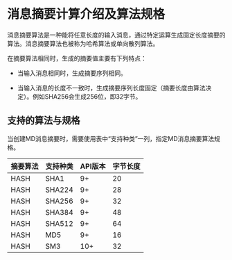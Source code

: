 # 消息摘要计算介绍及算法规格

消息摘要算法是一种能将任意长度的输入消息，通过特定运算生成固定长度摘要的算法。消息摘要算法也被称为哈希算法或单向散列算法。


在摘要算法相同时，生成的摘要值主要有下列特点：


- 当输入消息相同时，生成摘要序列相同。

- 当输入消息的长度不一致时，生成摘要序列长度固定（摘要长度由算法决定）。例如SHA256会生成256位，即32字节。


## 支持的算法与规格

当创建MD消息摘要时，需要使用表中“支持种类”一列，指定MD消息摘要算法规格。

| 摘要算法 | 支持种类 | API版本 | 字节长度 |
| -------- | -------- | -------- | -------- |
| HASH | SHA1 | 9+ | 20 |
| HASH | SHA224 | 9+ | 28 |
| HASH | SHA256 | 9+ | 32 |
| HASH | SHA384 | 9+ | 48 |
| HASH | SHA512 | 9+ | 64 |
| HASH | MD5 | 9+ | 16 |
| HASH | SM3 | 10+ | 32 |
